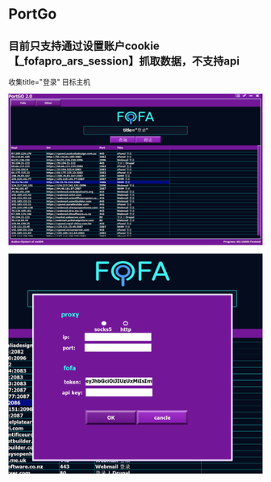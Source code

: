 # PortGo

## 目前只支持通过设置账户cookie【_fofapro_ars_session】抓取数据，不支持api

收集title="登录" 目标主机
 
 ![](1.png)

 
![](2.png)
 
